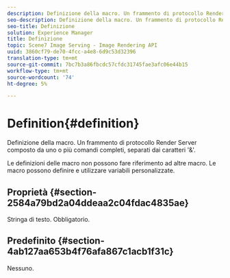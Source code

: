 ```yaml
---
description: Definizione della macro. Un frammento di protocollo Render Server composto da uno o più comandi completi, separati dai caratteri '&'.
seo-description: Definizione della macro. Un frammento di protocollo Render Server composto da uno o più comandi completi, separati dai caratteri '&'.
seo-title: Definizione
solution: Experience Manager
title: Definizione
topic: Scene7 Image Serving - Image Rendering API
uuid: 3860cf79-de70-4fcc-a4e8-6d9c53d32396
translation-type: tm+mt
source-git-commit: 7bc7b3a86fbcdc57cfdc31745fae3afc06e44b15
workflow-type: tm+mt
source-wordcount: '74'
ht-degree: 5%

---
```



# Definition{#definition}

Definizione della macro. Un frammento di protocollo Render Server composto da uno o più comandi completi, separati dai caratteri &#39;&amp;&#39;.

Le definizioni delle macro non possono fare riferimento ad altre macro. Le macro possono definire e utilizzare variabili personalizzate.

## Proprietà {#section-2584a79bd2a04ddeaa2c04fdac4835ae}

Stringa di testo. Obbligatorio.

## Predefinito {#section-4ab127aa653b4f76afa867c1acb1f31c}

Nessuno.
